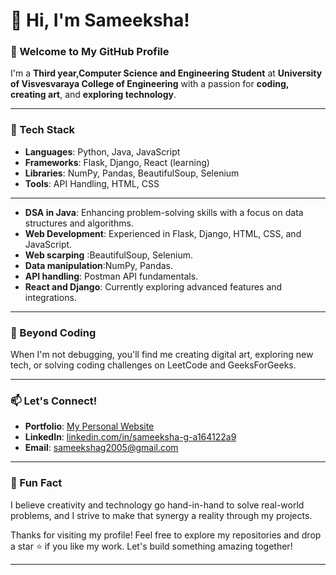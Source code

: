 # 👋 Hi, I'm Sameeksha!  

### 🌟 Welcome to My GitHub Profile  
I'm a **Third year,Computer Science and Engineering Student** at **University of Visvesvaraya College of Engineering** with a passion for **coding, creating art**, and **exploring technology**.   

---

### 🔧 Tech Stack  
- **Languages**: Python, Java, JavaScript  
- **Frameworks**: Flask, Django, React (learning)  
- **Libraries**: NumPy, Pandas, BeautifulSoup, Selenium  
- **Tools**: API Handling, HTML, CSS  

---

- **DSA in Java**: Enhancing problem-solving skills with a focus on data structures and algorithms.  
- **Web Development**: Experienced in Flask, Django, HTML, CSS, and JavaScript.
- **Web scarping** :BeautifulSoup, Selenium.
- **Data manipulation**:NumPy, Pandas.
- **API handling**: Postman API fundamentals.
- **React and Django**: Currently exploring advanced features and integrations.

---

### 🎨 Beyond Coding  
When I'm not debugging, you'll find me creating digital art, exploring new tech, or solving coding challenges on LeetCode and GeeksForGeeks.  

---

### 📫 Let's Connect!  
- **Portfolio**: [My Personal Website](https://g-sameeksha.github.io/PortFolio/)  
- **LinkedIn**: [linkedin.com/in/sameeksha-g-a164122a9](https://www.linkedin.com/in/sameeksha-g-a164122a9?utm_source=share&utm_campaign=share_via&utm_content=profile&utm_medium=android_app)  
- **Email**: sameekshag2005@gmail.com  

---

### 🌱 Fun Fact  
I believe creativity and technology go hand-in-hand to solve real-world problems, and I strive to make that synergy a reality through my projects.  

Thanks for visiting my profile! Feel free to explore my repositories and drop a star ⭐️ if you like my work. Let's build something amazing together!

--- 

